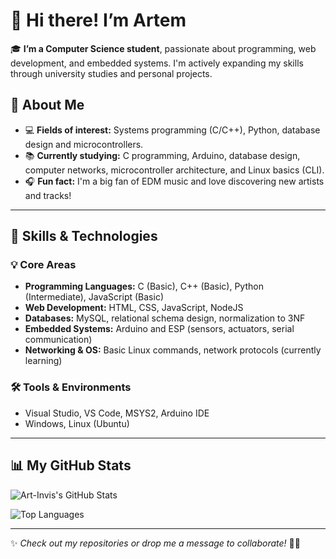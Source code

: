 
# 👋 Hi there! I’m Artem


🎓 **I’m a Computer Science student**, passionate about programming, web development, and embedded systems.
I'm actively expanding my skills through university studies and personal projects.


## 🎯 About Me

* 💻 **Fields of interest:** Systems programming (C/C++), Python, database design and microcontrollers.
* 📚 **Currently studying:**
  C programming, Arduino, database design, computer networks, microcontroller architecture, and Linux basics (CLI).
* 🎧 **Fun fact:** I'm a big fan of EDM music and love discovering new artists and tracks!

---

## 🚀 Skills & Technologies

### 💡 Core Areas

* **Programming Languages:**
  C (Basic), C++ (Basic), Python (Intermediate), JavaScript (Basic)
* **Web Development:**
  HTML, CSS, JavaScript, NodeJS
* **Databases:**
  MySQL, relational schema design, normalization to 3NF
* **Embedded Systems:**
  Arduino and ESP (sensors, actuators, serial communication)
* **Networking & OS:**
  Basic Linux commands, network protocols (currently learning)

### 🛠️ Tools & Environments

* Visual Studio, VS Code, MSYS2, Arduino IDE
* Windows, Linux (Ubuntu)

---

## 📊 My GitHub Stats  

![Art-Invis's GitHub Stats](https://github-readme-stats.vercel.app/api?username=Art-Invis&show_icons=true&theme=blue-green)  

![Top Languages](https://github-readme-stats.vercel.app/api/top-langs/?username=Art-Invis&layout=donut-vertical&theme=blue-green)  

---

✨ *Check out my repositories or drop me a message to collaborate!* 🚀💬  
